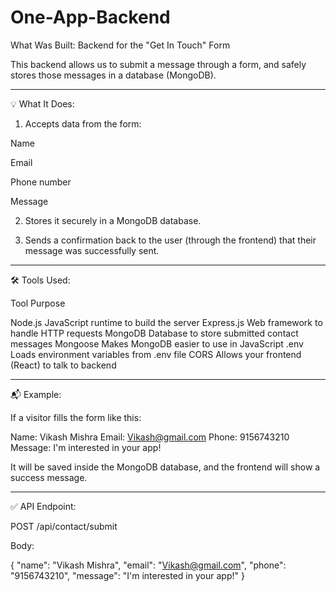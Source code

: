 # One-App-Backend

What Was Built: Backend for the "Get In Touch" Form

This backend allows us to submit a message through a form, and safely stores those messages in a database (MongoDB).


---

💡 What It Does:

1. Accepts data from the form:

Name

Email

Phone number

Message



2. Stores it securely in a MongoDB database.


3. Sends a confirmation back to the user (through the frontend) that their message was successfully sent.




---

🛠️ Tools Used:

Tool	Purpose

Node.js	JavaScript runtime to build the server
Express.js	Web framework to handle HTTP requests
MongoDB	Database to store submitted contact messages
Mongoose	Makes MongoDB easier to use in JavaScript
.env	Loads environment variables from .env file
CORS	Allows your frontend (React) to talk to backend



---

📬 Example:

If a visitor fills the form like this:

Name: Vikash Mishra
Email: Vikash@gmail.com
Phone: 9156743210
Message: I'm interested in your app!


It will be saved inside the MongoDB database, and the frontend will show a success message.


---

✅ API Endpoint:

POST /api/contact/submit

Body:

{
  "name": "Vikash Mishra",
  "email": "Vikash@gmail.com",
  "phone": "9156743210",
  "message": "I'm interested in your app!"
}
